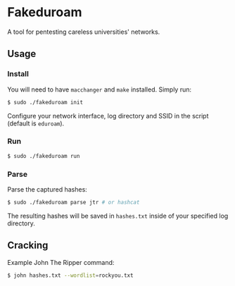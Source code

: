 # Fakeduroam
A tool for pentesting careless universities' networks.

## Usage
### Install
You will need to have `macchanger` and `make` installed.
Simply run:
```sh
$ sudo ./fakeduroam init
```
Configure your network interface, log directory and SSID in the script (default is `eduroam`).

### Run
```sh
$ sudo ./fakeduroam run
```

### Parse
Parse the captured hashes:
```sh
$ sudo ./fakeduroam parse jtr # or hashcat
```
The resulting hashes will be saved in `hashes.txt` inside of your specified log directory.

## Cracking
Example John The Ripper command:
```sh
$ john hashes.txt --wordlist=rockyou.txt
```
